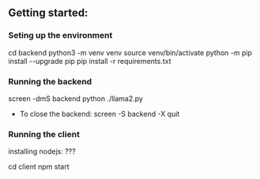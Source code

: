 ## Getting started:

### Seting up the environment
cd backend
python3 -m venv venv
source venv/bin/activate 
python -m pip install --upgrade pip
pip install -r requirements.txt

### Running the backend
screen -dmS backend python ./llama2.py

* To close the backend: screen -S backend -X quit



### Running the client 

installing nodejs: ???

cd client
npm start



